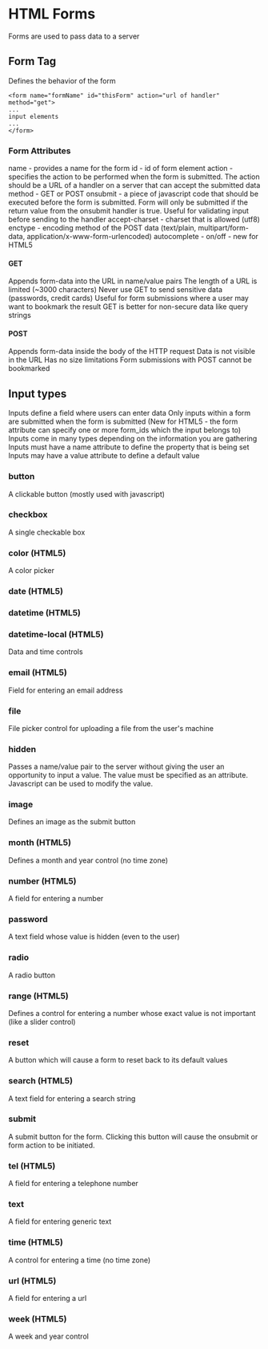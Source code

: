 # HTML Forms

Forms are used to pass data to a server

## Form Tag

Defines the behavior of the form

```
<form name="formName" id="thisForm" action="url of handler" method="get">
...
input elements
...
</form>
```

### Form Attributes

name   - provides a name for the form
id     - id of form element
action - specifies the action to be performed when the form is submitted. The 
         action should be a URL of a handler on a server that can accept the 
         submitted data
method - GET or POST
onsubmit - a piece of javascript code that should be executed before the 
           form is submitted. Form will only be submitted if the return value
           from the onsubmit handler is true. Useful for validating input 
           before sending to the handler
accept-charset - charset that is allowed (utf8)
enctype  - encoding method of the POST data (text/plain, multipart/form-data, 
           application/x-www-form-urlencoded)
autocomplete - on/off - new for HTML5

#### GET

Appends form-data into the URL in name/value pairs
The length of a URL is limited (~3000 characters)
Never use GET to send sensitive data (passwords, credit cards)
Useful for form submissions where a user may want to bookmark the result
GET is better for non-secure data like query strings

#### POST

Appends form-data inside the body of the HTTP request
Data is not visible in the URL
Has no size limitations
Form submissions with POST cannot be bookmarked

## Input types

Inputs define a field where users can enter data
Only inputs within a form are submitted when the form is submitted
(New for HTML5 - the form attribute can specify one or more form_ids which
the input belongs to)
Inputs come in many types depending on the information you are gathering
Inputs must have a name attribute to define the property that is being set
Inputs may have a value attribute to define a default value

### button

A clickable button (mostly used with javascript)

### checkbox

A single checkable box

### color (HTML5)

A color picker

### date (HTML5)
### datetime (HTML5)
### datetime-local (HTML5)

Data and time controls

### email (HTML5)

Field for entering an email address

### file

File picker control for uploading a file from the user's machine

### hidden

Passes a name/value pair to the server without giving the user an opportunity
to input a value. The value must be specified as an attribute. Javascript can
be used to modify the value.

### image

Defines an image as the submit button

### month (HTML5)

Defines a month and year control (no time zone)

### number (HTML5)

A field for entering a number

### password

A text field whose value is hidden (even to the user)

### radio

A radio button

### range (HTML5)

Defines a control for entering a number whose exact value is not important
(like a slider control)

### reset

A button which will cause a form to reset back to its default values

### search (HTML5)

A text field for entering a search string

### submit

A submit button for the form. Clicking this button will cause the onsubmit or
form action to be initiated.

### tel (HTML5)

A field for entering a telephone number

### text

A field for entering generic text

### time (HTML5)

A control for entering a time (no time zone)

### url (HTML5)

A field for entering a url

### week (HTML5)

A week and year control
